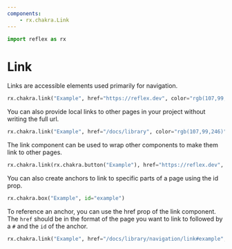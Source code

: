 ```yaml
---
components:
    - rx.chakra.Link
---
```


```python exec
import reflex as rx
```

# Link

Links are accessible elements used primarily for navigation.

```python demo
rx.chakra.link("Example", href="https://reflex.dev", color="rgb(107,99,246)")
```

You can also provide local links to other pages in your project without writing the full url.

```python demo
rx.chakra.link("Example", href="/docs/library", color="rgb(107,99,246)")
```

The link component can be used to wrap other components to make them link to other pages.

```python demo
rx.chakra.link(rx.chakra.button("Example"), href="https://reflex.dev", color="rgb(107,99,246)", button=True)
```

You can also create anchors to link to specific parts of a page using the id prop.

```python demo
rx.chakra.box("Example", id="example")
```

To reference an anchor, you can use the href prop of the link component.
The `href` should be in the format of the page you want to link to followed by a `#` and the `id` of the anchor.

```python demo
rx.chakra.link("Example", href="/docs/library/navigation/link#example", color="rgb(107,99,246)")
```